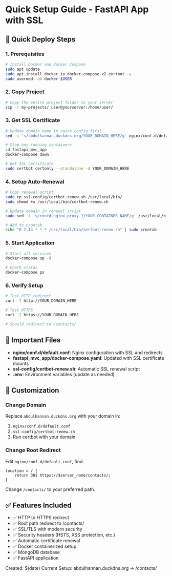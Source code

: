 # Quick Setup Guide - FastAPI App with SSL

## 🚀 Quick Deploy Steps

### 1. Prerequisites
```bash
# Install Docker and Docker Compose
sudo apt update
sudo apt install docker.io docker-compose-v2 certbot -y
sudo usermod -aG docker $USER
```

### 2. Copy Project
```bash
# Copy the entire project folder to your server
scp -r my-projects/ user@yourserver:/home/user/
```

### 3. Get SSL Certificate
```bash
# Update domain name in nginx config first
sed -i 's/abdulhannan.duckdns.org/YOUR_DOMAIN_HERE/g' nginx/conf.d/default.conf

# Stop any running containers
cd fastapi_mvc_app
docker-compose down

# Get SSL certificate
sudo certbot certonly --standalone -d YOUR_DOMAIN_HERE
```

### 4. Setup Auto-Renewal
```bash
# Copy renewal script
sudo cp ssl-config/certbot-renew.sh /usr/local/bin/
sudo chmod +x /usr/local/bin/certbot-renew.sh

# Update domain in renewal script
sudo sed -i 's/confd-nginx-proxy-1/YOUR_CONTAINER_NAME/g' /usr/local/bin/certbot-renew.sh

# Add to crontab
echo "0 2,14 * * * /usr/local/bin/certbot-renew.sh" | sudo crontab -
```

### 5. Start Application
```bash
# Start all services
docker-compose up -d

# Check status
docker-compose ps
```

### 6. Verify Setup
```bash
# Test HTTP redirect
curl -I http://YOUR_DOMAIN_HERE

# Test HTTPS
curl -I https://YOUR_DOMAIN_HERE

# Should redirect to /contacts/
```

## 📁 Important Files

- **nginx/conf.d/default.conf**: Nginx configuration with SSL and redirects
- **fastapi_mvc_app/docker-compose.yaml**: Updated with SSL certificate mounts
- **ssl-config/certbot-renew.sh**: Automatic SSL renewal script
- **.env**: Environment variables (update as needed)

## 🔧 Customization

### Change Domain
Replace `abdulhannan.duckdns.org` with your domain in:
1. `nginx/conf.d/default.conf`
2. `ssl-config/certbot-renew.sh`
3. Run certbot with your domain

### Change Root Redirect
Edit `nginx/conf.d/default.conf`, find:
```nginx
location = / {
    return 301 https://$server_name/contacts/;
}
```
Change `/contacts/` to your preferred path.

## ✅ Features Included

- ✅ HTTP to HTTPS redirect
- ✅ Root path redirect to /contacts/
- ✅ SSL/TLS with modern security
- ✅ Security headers (HSTS, XSS protection, etc.)
- ✅ Automatic certificate renewal
- ✅ Docker containerized setup
- ✅ MongoDB database
- ✅ FastAPI application

Created: $(date)
Current Setup: abdulhannan.duckdns.org → /contacts/
